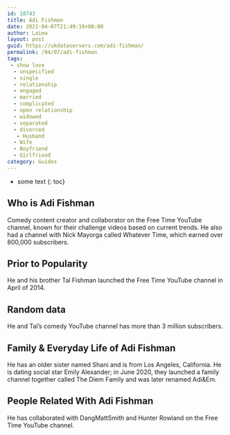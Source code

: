 ```yaml
---
id: 18743
title: Adi Fishman
date: 2021-04-07T21:49:19+00:00
author: Laima
layout: post
guid: https://ukdataservers.com/adi-fishman/
permalink: /04/07/adi-fishman
tags:
 - show love
  - unspecified
  - single
  - relationship
  - engaged
  - married
  - complicated
  - open relationship
  - widowed
  - separated
  - divorced
   - Husband
  - Wife
  - Boyfriend
  - Girlfriend
category: Guides
---
```


* some text
{: toc}


## Who is Adi Fishman
                  
                  
                  
Comedy content creator and collaborator on the Free Time YouTube channel, known for their challenge videos based on current trends. He also had a channel with Nick Mayorga called Whatever Time, which earned over 800,000 subscribers. 
                  
              
            
              
            
                
                
                
## Prior to Popularity
                  
                  
                  
He and his brother Tal Fishman launched the Free Time YouTube channel in April of 2014. 
                  
              
            
              
            
                
                
                
## Random data
                  
                  
                  
He and Tal&#8217;s comedy YouTube channel has more than 3 million subscribers. 
                  
              
            
              
            
                
                
                
## Family & Everyday Life of Adi Fishman
                  
                  
                  
He has an older sister named Shani and is from Los Angeles, California. He is dating social star Emily Alexander; in June 2020, they launched a family channel together called The Diem Family and was later renamed Adi&Em.
                  
              
            
              
            
                
                
                
## People Related With Adi Fishman
                  
                  
                  
He has collaborated with DangMattSmith and Hunter Rowland on the Free Time YouTube channel. 
                  
              
            
              
            
                
              
            
              
              
            
            
              
            
          
          
          